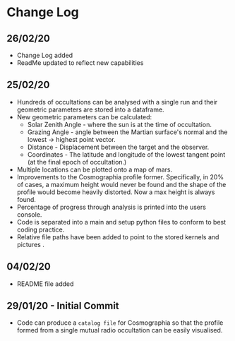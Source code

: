 
# Change Log
## 26/02/20
+ Change Log added
+ ReadMe updated to reflect new capabilities
## 25/02/20

+ Hundreds of occultations can be analysed with a single run and their geometric parameters are stored into a dataframe.
+ New geometric parameters can be calculated:
	+ Solar Zenith Angle - where the sun is at the time of occultation.
	+ Grazing Angle - angle between the Martian surface's normal and the lowest -> highest point vector.
	+ Distance - Displacement between the target and the observer.
	+ Coordinates - The latitude and longitude of the lowest tangent point (at the final epoch of occultation.)
+ Multiple locations can be plotted onto a map of mars.
+ Improvements to the Cosmographia profile former. Specifically, in 20% of cases, a maximum height would never be found and the shape of the profile would become heavily distorted. Now a max height is always found.
+ Percentage of progress through analysis is printed into the users console.
+ Code is separated into a main and setup python files to conform to best coding practice.
+ Relative file paths have been added to point to the stored kernels and pictures .

## 04/02/20
+ README file added


##  29/01/20 - Initial Commit
+ Code can produce a ```catalog file``` for Cosmographia so that the profile formed from a  single mutual radio occultation can be easily visualised.
